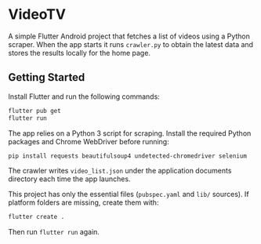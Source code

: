# VideoTV

A simple Flutter Android project that fetches a list of videos using a Python
scraper. When the app starts it runs `crawler.py` to obtain the latest data and
stores the results locally for the home page.

## Getting Started

Install Flutter and run the following commands:

```bash
flutter pub get
flutter run
```

The app relies on a Python 3 script for scraping. Install the required Python
packages and Chrome WebDriver before running:

```bash
pip install requests beautifulsoup4 undetected-chromedriver selenium
```

The crawler writes `video_list.json` under the application documents directory
each time the app launches.

This project has only the essential files (`pubspec.yaml` and `lib/` sources). If platform folders are missing, create them with:

```bash
flutter create .
```

Then run `flutter run` again.
